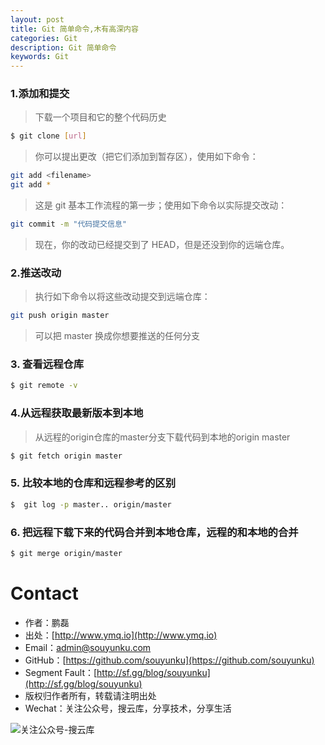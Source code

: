 ```yaml
---
layout: post
title: Git 简单命令,木有高深内容
categories: Git
description: Git 简单命令
keywords: Git
---
```



### 1.添加和提交

> 下载一个项目和它的整个代码历史

``` sh
$ git clone [url]
```

> 你可以提出更改（把它们添加到暂存区），使用如下命令：

``` sh
git add <filename>
git add *
```

> 这是 git 基本工作流程的第一步；使用如下命令以实际提交改动：

``` sh
git commit -m "代码提交信息"
```

> 现在，你的改动已经提交到了 HEAD，但是还没到你的远端仓库。

### 2.推送改动

> 执行如下命令以将这些改动提交到远端仓库：

``` sh
git push origin master
```

> 可以把 master 换成你想要推送的任何分支

### 3. 查看远程仓库

``` sh
$ git remote -v
```

### 4.从远程获取最新版本到本地

> 从远程的origin仓库的master分支下载代码到本地的origin master

``` sh
$ git fetch origin master
```

### 5. 比较本地的仓库和远程参考的区别

``` sh
$  git log -p master.. origin/master
```
### 6. 把远程下载下来的代码合并到本地仓库，远程的和本地的合并

``` sh
$ git merge origin/master
```


# Contact

 - 作者：鹏磊  
 - 出处：[http://www.ymq.io](http://www.ymq.io)  
 - Email：[admin@souyunku.com](admin@souyunku.com)  
 - GitHub：[https://github.com/souyunku](https://github.com/souyunku)  
 - Segment Fault：[http://sf.gg/blog/souyunku](http://sf.gg/blog/souyunku)  
 - 版权归作者所有，转载请注明出处
 - Wechat：关注公众号，搜云库，分享技术，分享生活
 
![关注公众号-搜云库](http://www.ymq.io/images/souyunku.png "搜云库")